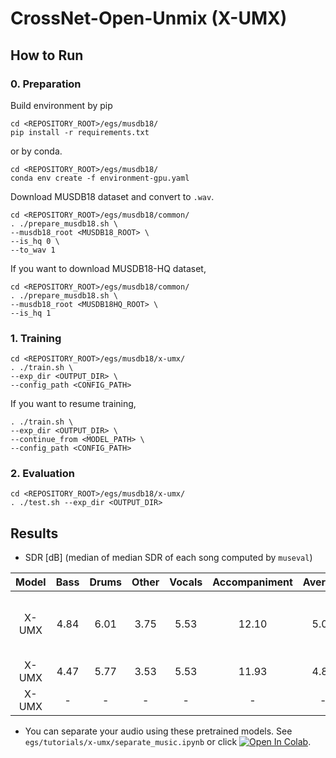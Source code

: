 # CrossNet-Open-Unmix (X-UMX)

## How to Run
### 0. Preparation
Build environment by pip
```
cd <REPOSITORY_ROOT>/egs/musdb18/
pip install -r requirements.txt
```
or by conda.
```
cd <REPOSITORY_ROOT>/egs/musdb18/
conda env create -f environment-gpu.yaml
```

Download MUSDB18 dataset and convert to `.wav`.
```
cd <REPOSITORY_ROOT>/egs/musdb18/common/
. ./prepare_musdb18.sh \
--musdb18_root <MUSDB18_ROOT> \
--is_hq 0 \
--to_wav 1
```
If you want to download MUSDB18-HQ dataset, 
```
cd <REPOSITORY_ROOT>/egs/musdb18/common/
. ./prepare_musdb18.sh \
--musdb18_root <MUSDB18HQ_ROOT> \
--is_hq 1
```

### 1. Training
```
cd <REPOSITORY_ROOT>/egs/musdb18/x-umx/
. ./train.sh \
--exp_dir <OUTPUT_DIR> \
--config_path <CONFIG_PATH>
```

If you want to resume training,
```
. ./train.sh \
--exp_dir <OUTPUT_DIR> \
--continue_from <MODEL_PATH> \
--config_path <CONFIG_PATH>
```

### 2. Evaluation
```
cd <REPOSITORY_ROOT>/egs/musdb18/x-umx/
. ./test.sh --exp_dir <OUTPUT_DIR>
```

## Results
- SDR [dB] (median of median SDR of each song computed by `museval`)

| Model | Bass | Drums | Other | Vocals | Accompaniment | Average | Note |
| :---: | :---: | :---: | :---: | :---: | :---: | :---: | :---: |
| X-UMX | 4.84 | 6.01 | 3.75 | 5.53 | 12.10 | 5.03 | Epoch is chosen by validation loss. |
| X-UMX | 4.47 | 5.77 | 3.53 | 5.53 | 11.93 | 4.82 | After training. |
| X-UMX | - | - | - | - | - | - | Official report. |

- You can separate your audio using these pretrained models. See `egs/tutorials/x-umx/separate_music.ipynb` or click [![Open In Colab](https://colab.research.google.com/assets/colab-badge.svg)](https://colab.research.google.com/github/tky823/DNN-based_source_separation/blob/main/egs/tutorials/x-umx/separate_music.ipynb).